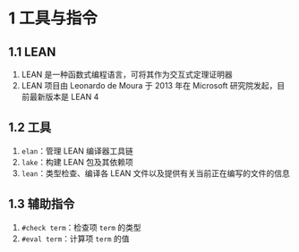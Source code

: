 # 1 工具与指令

## 1.1 LEAN
1. LEAN 是一种函数式编程语言，可将其作为交互式定理证明器
2. LEAN 项目由 $\text{Leonardo de Moura}$ 于 $\text{2013}$ 年在 $\text{Microsoft}$ 研究院发起，目前最新版本是 LEAN 4

## 1.2 工具
1. `elan`：管理 LEAN 编译器工具链
2. `lake`：构建 LEAN 包及其依赖项
3. `lean`：类型检查、编译各 LEAN 文件以及提供有关当前正在编写的文件的信息

## 1.3 辅助指令
1. `#check term`：检查项 `term` 的类型
2. `#eval term`：计算项 `term` 的值
